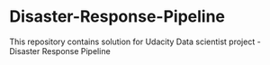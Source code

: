 # Disaster-Response-Pipeline
This repository contains solution for  Udacity Data scientist project - Disaster Response Pipeline
